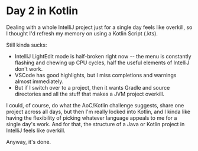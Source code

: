 # Day 2 in Kotlin

Dealing with a whole IntelliJ project just for a single day feels like overkill, so I thought I'd refresh my memory on using a Kotlin Script (.kts). 

Still kinda sucks:
- IntelliJ LightEdit mode is half-broken right now -- the menu is constantly flashing and chewing up CPU cycles, half the useful elements of IntelliJ don't work.
- VSCode has good highlights, but I miss completions and warnings almost immediately.
- But if I switch over to a project, then it wants Gradle and source directories and all the stuff that makes a JVM project overkill.

I could, of course, do what the AoC/Kotlin challenge suggests, share one project across all days, but then I'm really locked into Kotlin, and I kinda like having the flexibility of picking whatever language appeals to me for a single day's work. And for that, the structure of a Java or Kotlin project in IntelliJ feels like overkill.

Anyway, it's done.